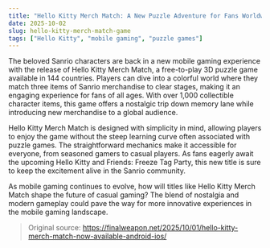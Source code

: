 ```yaml
---
title: "Hello Kitty Merch Match: A New Puzzle Adventure for Fans Worldwide"
date: 2025-10-02
slug: hello-kitty-merch-match-game
tags: ["Hello Kitty", "mobile gaming", "puzzle games"]
---
```


The beloved Sanrio characters are back in a new mobile gaming experience with the release of Hello Kitty Merch Match, a free-to-play 3D puzzle game available in 144 countries. Players can dive into a colorful world where they match three items of Sanrio merchandise to clear stages, making it an engaging experience for fans of all ages. With over 1,000 collectible character items, this game offers a nostalgic trip down memory lane while introducing new merchandise to a global audience.

Hello Kitty Merch Match is designed with simplicity in mind, allowing players to enjoy the game without the steep learning curve often associated with puzzle games. The straightforward mechanics make it accessible for everyone, from seasoned gamers to casual players. As fans eagerly await the upcoming Hello Kitty and Friends: Freeze Tag Party, this new title is sure to keep the excitement alive in the Sanrio community.

As mobile gaming continues to evolve, how will titles like Hello Kitty Merch Match shape the future of casual gaming? The blend of nostalgia and modern gameplay could pave the way for more innovative experiences in the mobile gaming landscape.
> Original source: https://finalweapon.net/2025/10/01/hello-kitty-merch-match-now-available-android-ios/